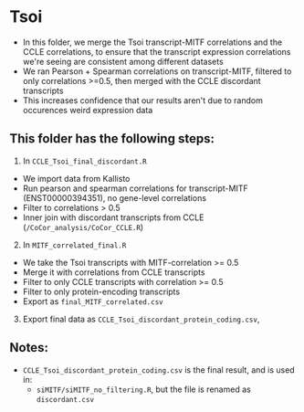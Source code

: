 # Tsoi

* In this folder, we merge the Tsoi transcript-MITF correlations and the CCLE correlations, to ensure that the transcript expression correlations we're seeing are consistent among different datasets
* We ran Pearson + Spearman correlations on transcript-MITF, filtered to only correlations >=0.5, then merged with the CCLE discordant transcripts
* This increases confidence that our results aren't due to random occurences weird expression data

## This folder has the following steps:

1. In `CCLE_Tsoi_final_discordant.R`
  * We import data from Kallisto
  * Run pearson and spearman correlations for transcript-MITF (ENST00000394351), no gene-level correlations
  * Filter to correlations > 0.5
  * Inner join with discordant transcripts from CCLE (`/CoCor_analysis/CoCor_CCLE.R`)
2. In `MITF_correlated_final.R`
  * We take the Tsoi transcripts with MITF-correlation >= 0.5
  * Merge it with correlations from CCLE transcripts
  * Filter to only CCLE transcripts with correlation >= 0.5
  * Filter to only protein-encoding transcripts
  * Export as `final_MITF_correlated.csv`
3. Export final data as `CCLE_Tsoi_discordant_protein_coding.csv`, 


## Notes:
* `CCLE_Tsoi_discordant_protein_coding.csv` is the final result, and is used in:
  * `siMITF/siMITF_no_filtering.R`, but the file is renamed as `discordant.csv`
